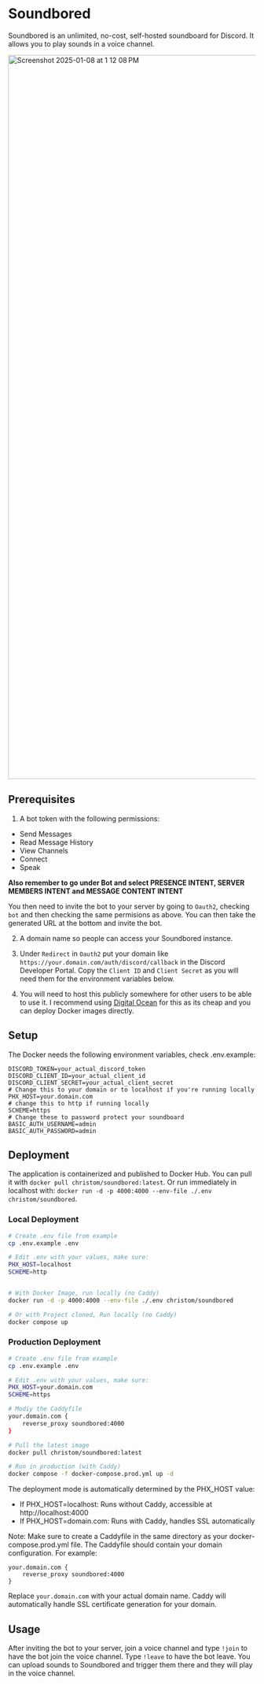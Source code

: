 # Soundbored

Soundbored is an unlimited, no-cost, self-hosted soundboard for Discord. It allows you to play sounds in a voice channel.

<img width="1470" alt="Screenshot 2025-01-08 at 1 12 08 PM" src="https://github.com/user-attachments/assets/6e2cf7ff-c19f-4405-bde0-b3f0daa4d84c" />

## Prerequisites

1. A bot token with the following permissions:

- Send Messages
- Read Message History
- View Channels
- Connect
- Speak

**Also remember to go under Bot and select PRESENCE INTENT, SERVER MEMBERS INTENT and MESSAGE CONTENT INTENT**

You then need to invite the bot to your server by going to `Oauth2`, checking `bot` and then checking the same permisions as above. You can then take the generated URL at the bottom and invite the bot.

2. A domain name so people can access your Soundbored instance.

3. Under `Redirect` in `Oauth2` put your domain like `https://your.domain.com/auth/discord/callback` in the Discord Developer Portal. Copy the `Client ID` and `Client Secret` as you will need them for the environment variables below.

4. You will need to host this publicly somewhere for other users to be able to use it. I recommend using [Digital Ocean](https://www.digitalocean.com/) for this as its cheap and you can deploy Docker images directly.


## Setup
The Docker needs the following environment variables, check .env.example:

```
DISCORD_TOKEN=your_actual_discord_token
DISCORD_CLIENT_ID=your_actual_client_id
DISCORD_CLIENT_SECRET=your_actual_client_secret
# Change this to your domain or to localhost if you're running locally
PHX_HOST=your.domain.com
# change this to http if running locally
SCHEME=https
# Change these to password protect your soundboard
BASIC_AUTH_USERNAME=admin
BASIC_AUTH_PASSWORD=admin
```


## Deployment

The application is containerized and published to Docker Hub. You can pull it with `docker pull christom/soundbored:latest`. Or run immediately in localhost with: `docker run -d -p 4000:4000 --env-file ./.env christom/soundbored`.

### Local Deployment
```bash
# Create .env file from example
cp .env.example .env

# Edit .env with your values, make sure:
PHX_HOST=localhost
SCHEME=http


# With Docker Image, run locally (no Caddy)
docker run -d -p 4000:4000 --env-file ./.env christom/soundbored

# Or with Project cloned, Run locally (no Caddy)
docker compose up
```

### Production Deployment
```bash
# Create .env file from example
cp .env.example .env

# Edit .env with your values, make sure:
PHX_HOST=your.domain.com
SCHEME=https

# Modiy the Caddyfile
your.domain.com {
    reverse_proxy soundbored:4000
}

# Pull the latest image
docker pull christom/soundbored:latest

# Run in production (with Caddy)
docker compose -f docker-compose.prod.yml up -d
```

The deployment mode is automatically determined by the PHX_HOST value:
- If PHX_HOST=localhost: Runs without Caddy, accessible at http://localhost:4000
- If PHX_HOST=domain.com: Runs with Caddy, handles SSL automatically

Note: Make sure to create a Caddyfile in the same directory as your docker-compose.prod.yml file. The Caddyfile should contain your domain configuration. For example:

```
your.domain.com {
    reverse_proxy soundbored:4000
}
```

Replace `your.domain.com` with your actual domain name. Caddy will automatically handle SSL certificate generation for your domain.


## Usage

After inviting the bot to your server, join a voice channel and type `!join` to have the bot join the voice channel. Type `!leave` to have the bot leave. You can upload sounds to Soundbored and trigger them there and they will play in the voice channel.